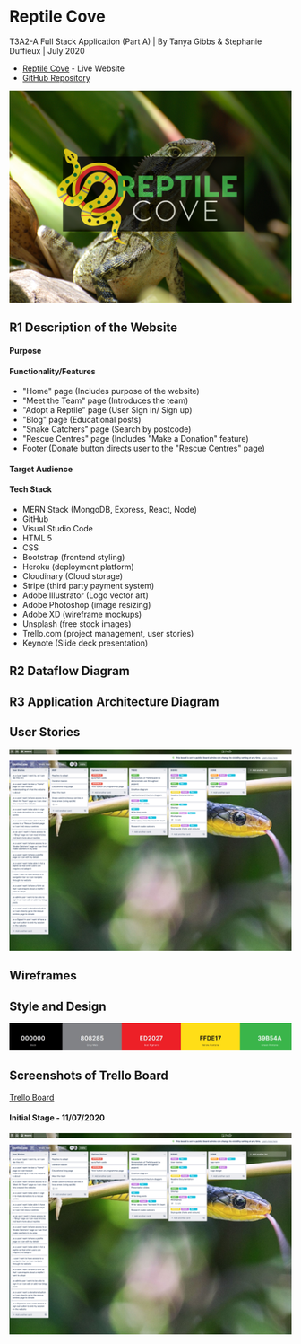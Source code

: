 # Reptile Cove
T3A2-A Full Stack Application (Part A) | By Tanya Gibbs & Stephanie Duffieux | July 2020

* [Reptile Cove]() - Live Website
* [GitHub Repository](https://github.com/HeyitsmeTazG/ReptileCove)

![Reptile Cove Splash](./public/RC-Splash.png)

## R1 Description of the Website

#### Purpose

#### Functionality/Features

* "Home" page (Includes purpose of the website)
* "Meet the Team" page (Introduces the team)
* "Adopt a Reptile" page (User Sign in/ Sign up)  
* "Blog" page (Educational posts)
* "Snake Catchers" page (Search by postcode)
* "Rescue Centres" page (Includes "Make a Donation" feature)
* Footer (Donate button directs user to the "Rescue Centres" page)

#### Target Audience

#### Tech Stack

* MERN Stack (MongoDB, Express, React, Node)
* GitHub
* Visual Studio Code
* HTML 5
* CSS
* Bootstrap (frontend styling)
* Heroku (deployment platform)
* Cloudinary (Cloud storage)
* Stripe (third party payment system)
* Adobe Illustrator (Logo vector art)
* Adobe Photoshop (image resizing)
* Adobe XD (wireframe mockups)
* Unsplash (free stock images)
* Trello.com (project management, user stories)
* Keynote (Slide deck presentation)

## R2 Dataflow Diagram

## R3 Application Architecture Diagram

## User Stories 

![User Stories](./public/RC-Trello-11072020.png)

## Wireframes

## Style and Design
![Colour Pallette](./public/ReptileCove-colour-palette.jpg)

## Screenshots of Trello Board

[Trello Board](https://trello.com/b/cBMk0jEf/reptile-cove)

#### Initial Stage - 11/07/2020
![Trello Board - Initial Stage](./public/RC-Trello-11072020.png)
